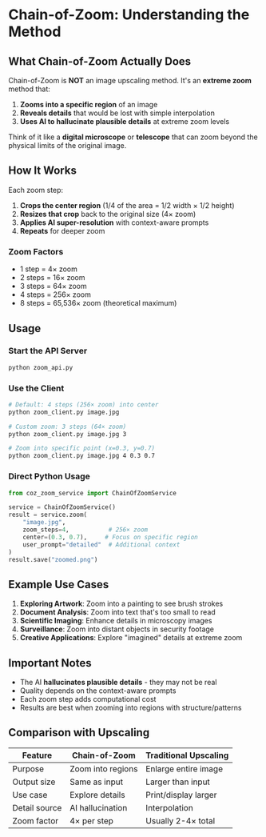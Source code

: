 # Chain-of-Zoom: Understanding the Method

## What Chain-of-Zoom Actually Does

Chain-of-Zoom is **NOT** an image upscaling method. It's an **extreme zoom** method that:

1. **Zooms into a specific region** of an image
2. **Reveals details** that would be lost with simple interpolation
3. **Uses AI to hallucinate plausible details** at extreme zoom levels

Think of it like a **digital microscope** or **telescope** that can zoom beyond the physical limits of the original image.

## How It Works

Each zoom step:
1. **Crops the center region** (1/4 of the area = 1/2 width × 1/2 height)
2. **Resizes that crop** back to the original size (4× zoom)
3. **Applies AI super-resolution** with context-aware prompts
4. **Repeats** for deeper zoom

### Zoom Factors
- 1 step = 4× zoom
- 2 steps = 16× zoom
- 3 steps = 64× zoom
- 4 steps = 256× zoom
- 8 steps = 65,536× zoom (theoretical maximum)

## Usage

### Start the API Server
```bash
python zoom_api.py
```

### Use the Client
```bash
# Default: 4 steps (256× zoom) into center
python zoom_client.py image.jpg

# Custom zoom: 3 steps (64× zoom)
python zoom_client.py image.jpg 3

# Zoom into specific point (x=0.3, y=0.7)
python zoom_client.py image.jpg 4 0.3 0.7
```

### Direct Python Usage
```python
from coz_zoom_service import ChainOfZoomService

service = ChainOfZoomService()
result = service.zoom(
    "image.jpg",
    zoom_steps=4,           # 256× zoom
    center=(0.3, 0.7),     # Focus on specific region
    user_prompt="detailed"  # Additional context
)
result.save("zoomed.png")
```

## Example Use Cases

1. **Exploring Artwork**: Zoom into a painting to see brush strokes
2. **Document Analysis**: Zoom into text that's too small to read
3. **Scientific Imaging**: Enhance details in microscopy images
4. **Surveillance**: Zoom into distant objects in security footage
5. **Creative Applications**: Explore "imagined" details at extreme zoom

## Important Notes

- The AI **hallucinates plausible details** - they may not be real
- Quality depends on the context-aware prompts
- Each zoom step adds computational cost
- Results are best when zooming into regions with structure/patterns

## Comparison with Upscaling

| Feature | Chain-of-Zoom | Traditional Upscaling |
|---------|--------------|---------------------|
| Purpose | Zoom into regions | Enlarge entire image |
| Output size | Same as input | Larger than input |
| Use case | Explore details | Print/display larger |
| Detail source | AI hallucination | Interpolation |
| Zoom factor | 4× per step | Usually 2-4× total |